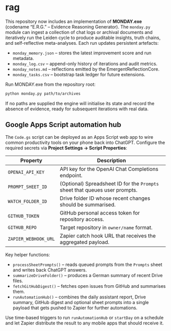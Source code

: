 # rag

This repository now includes an implementation of **MONDAY.exe** (codename
“E.R.G.” – Evidence Reasoning Generator).  The `monday.py` module can ingest a
collection of chat logs or archival documents and iteratively run the Leiden
cycle to produce auditable insights, truth chains, and self-reflective
meta-analyses.  Each run updates persistent artefacts:

- `monday_memory.json` – stores the latest improvement score and run metadata.
- `monday_log.csv` – append-only history of iterations and audit metrics.
- `monday_notes.md` – reflections emitted by the EmergentReflectionCore.
- `monday_tasks.csv` – bootstrap task ledger for future extensions.

Run MONDAY.exe from the repository root:

```bash
python monday.py path/to/archives
```

If no paths are supplied the engine will initialise its state and record the
absence of evidence, ready for subsequent iterations with real data.

## Google Apps Script automation hub

The `Code.gs` script can be deployed as an Apps Script web app to wire common
productivity tools on your phone back into ChatGPT. Configure the required
secrets via **Project Settings → Script Properties**:

| Property | Description |
| --- | --- |
| `OPENAI_API_KEY` | API key for the OpenAI Chat Completions endpoint. |
| `PROMPT_SHEET_ID` | (Optional) Spreadsheet ID for the `Prompts` sheet that queues user prompts. |
| `WATCH_FOLDER_ID` | Drive folder ID whose recent changes should be summarised. |
| `GITHUB_TOKEN` | GitHub personal access token for repository access. |
| `GITHUB_REPO` | Target repository in `owner/name` format. |
| `ZAPIER_WEBHOOK_URL` | Zapier catch hook URL that receives the aggregated payload. |

Key helper functions:

- `processSheetPrompts()` – reads queued prompts from the `Prompts` sheet and
  writes back ChatGPT answers.
- `summarizeDriveFolder()` – produces a German summary of recent Drive files.
- `fetchGitHubDigest()` – fetches open issues from GitHub and summarises them.
- `runAutomationHub()` – combines the daily assistant report, Drive summary,
  GitHub digest and optional sheet prompts into a single payload that gets
  pushed to Zapier for further automations.

Use time-based triggers to run `runAutomationHub` or `startDay` on a schedule
and let Zapier distribute the result to any mobile apps that should receive it.